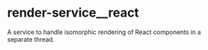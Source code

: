 # render-service__react
A service to handle isomorphic rendering of React components in a separate thread.
